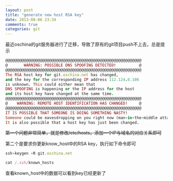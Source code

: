 ```yaml
---
layout: post
title: "generate new host RSA key"
date: 2013-08-06 23:34
comments: true
categories: git
---
```


最近oschina的git服务器进行了迁移，导致了原有的git项目push不上去，总是提示

```ruby
@@@@@@@@@@@@@@@@@@@@@@@@@@@@@@@@@@@@@@@@@@@@@@@@@@@@@@@@@@@
@       WARNING: POSSIBLE DNS SPOOFING DETECTED!          @
@@@@@@@@@@@@@@@@@@@@@@@@@@@@@@@@@@@@@@@@@@@@@@@@@@@@@@@@@@@
The RSA host key for git.oschina.net has changed,
and the key for the corresponding IP address 112.124.6.106
is unknown. This could either mean that
DNS SPOOFING is happening or the IP address for the host
and its host key have changed at the same time.
@@@@@@@@@@@@@@@@@@@@@@@@@@@@@@@@@@@@@@@@@@@@@@@@@@@@@@@@@@@
@    WARNING: REMOTE HOST IDENTIFICATION HAS CHANGED!     @
@@@@@@@@@@@@@@@@@@@@@@@@@@@@@@@@@@@@@@@@@@@@@@@@@@@@@@@@@@@
IT IS POSSIBLE THAT SOMEONE IS DOING SOMETHING NASTY!
Someone could be eavesdropping on you right now (man-in-the-middle attack)!
It is also possible that a host key has just been changed.
```

~~第一个问题非常简单，就是修改/etc/hosts，添加一个IP与域名的对应关系即可~~

第二个是要求你更新know_host中的RSA key，执行如下命令即可

```ruby
ssh-keygen -R git.oschina.net
```

```ruby
cat /.ssh/known_hosts
```
查看known_host中的数据可以看到key已经更新了